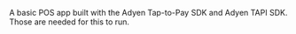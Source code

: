 A basic POS app built with the Adyen Tap-to-Pay SDK and Adyen TAPI SDK. 
Those are needed for this to run. 

